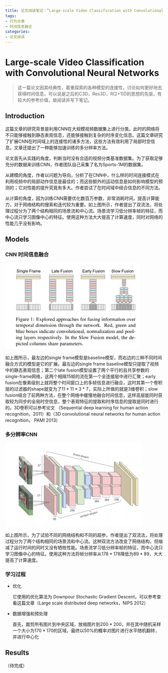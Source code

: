 ```yaml
---
title: 论文阅读笔记：”Large-scale Video Classification with Convolutional Neural Networks“
tags: 
- 行为分类
- 时间信息融合
categories:
- 论文阅读
---
```


# Large-scale Video Classification with Convolutional Neural Networks

> 这一篇论文因其经典性，着重探索的各种模型的连接性，讨论如何更好地去获得时间信息，可以说是之后的C3D，Res3D，R(2+1)D的思想的先驱，有较大的参考价值，故阅读并写下笔记。

## Introduction

这篇文章的研究背景是利用CNN在大规模视频数据集上进行分类。此时的网络将不只能够接触到静态表观信息，还能够接触到复杂的时序变化信息。这篇文章研究了扩展CNN在时间域上的连接性的诸多方法，这些方法有效利用了局部时空信息。文章还提出了一种能够加速训练的多分辨率方法。

论文首先从实践的角度，判断当时没有合适的视频分类基准数据集。为了获取足够充分的数据来训练CNN，作者团队自己采集了名为Sports-1M的数据集。

从建模的角度，作者以问题为导向，分析了在CNN中，什么样的时间连接模式在利用视频中的局部动作信息是最佳的；而这些额外的运动信息是如何影响模型的预测的；它对性能的提升究竟有多大。作者尝试了在时间域中结合信息的不同方法。

从计算的角度，因为训练CNN需要优化数百万参数，非常消耗时间，提高计算能力，对于网络结构的搜索和迭代较为重要。如上图所示，作者提出了双流法，将处理过程分为了两个结构相同的场景流和中心流。场景流学习低分辨率帧的特征，而中心流只学习图像中心的特征。使用这种方法大大提高了计算速度，同时对网络的性能几乎没有影响。

## Models

### CNN 时间信息融合

<img src="https://raw.githubusercontent.com/coelien/image-hosting/master/img/202112231703437.png" alt="image-20211223170350392" style="zoom:50%;" />

如上图所示，最左边的single frame模型是baseline模型，而右边的三种不同时间融合方式的模型是它的扩展。最左边的single frame baseline模型只提取了视频中的静态表观信息；第二个late fusion模型设置了两个平行的且共享参数的single-frame网络，这两个相隔15帧的流在第一个全连接层中进行汇聚；early fusion在像素级别上就将整个时间窗口上的多帧信息进行融合，这时其第一个卷积层的过滤器的shape就变为了$11*11*3*T$​​，实际上所做的就是3维卷积；slow fusion结合了前两种方法，在整个网络中缓慢地融合时间信息，这样高层能同时获取较为同步的全局时空信息，整个表观特征的提取和时序信息的提取是同时进行的。3D卷积可以参考论文 （Sequential deep learning for human action recognition，2011）和（3D convolutional neural networks for human action recognition， PAMI 2013）

### 多分辨率CNN

<img src="https://raw.githubusercontent.com/coelien/image-hosting/master/img/202112231704560.png" alt="image-20211223170415501" style="zoom:50%;" />

如上图所示，为了试验不同的网络结构和不同的超参，作者提出了双流法，将处理过程分为了两个结构相同的场景流和中心流。这种双流方法改变了网络结构，但缩减了运行时间的同时又没有牺牲性能。场景流学习低分辨率帧的特征，而中心流只学习图像中心的特征。使用这种方法将帧分辨率从$178*178$降低为$89*89$，大大提高了计算速度。

### 学习过程

- 优化

  它使用的优化算法为 Downpour Stochastic Gradient Descent，可以参考查看这篇文章（Large scale distributed deep networks，NIPS 2012）

- 数据增强和预处理

  首先，裁剪所有图片到中央区域，放缩图片到$200*200$，并在其中随机采样一个大小为$170*170$的区域，最终以50%的概率对图片进行水平随机翻转，并进行中心化

## Results

（待完成）
